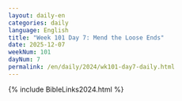 ```yaml
---
layout: daily-en
categories: daily
language: English
title: "Week 101 Day 7: Mend the Loose Ends"
date: 2025-12-07
weekNum: 101
dayNum: 7
permalink: /en/daily/2024/wk101-day7-daily.html
---
```



{% include BibleLinks2024.html %}

